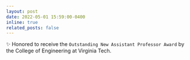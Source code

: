 ```yaml
---
layout: post
date: 2022-05-01 15:59:00-0400
inline: true
related_posts: false
---
```


:sparkles: Honored to receive the `Outstanding New Assistant Professor Award` by the College of Engineering at Virginia Tech.